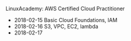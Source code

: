 LinuxAcademy: AWS Certified Cloud Practitioner

- 2018-02-15 Basic Cloud Foundations, IAM
- 2018-02-16 S3, VPC, EC2, lambda
- 2018-02-17
